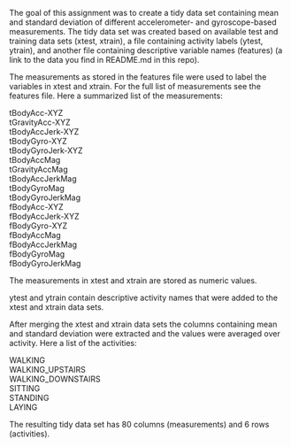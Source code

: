 The goal of this assignment was to create a tidy data set containing mean and standard deviation of different accelerometer- and gyroscope-based measurements. The tidy data set was created based on available test and training 
data sets (xtest, xtrain), a file containing activity labels (ytest, ytrain), and another file 
containing descriptive variable names (features) (a link to the data you find in README.md in this repo). 

The measurements as stored in the features file were used to label the variables in xtest and xtrain.
For the full list of measurements see the features file.  Here a summarized list of the measurements:
  
tBodyAcc-XYZ  
tGravityAcc-XYZ  
tBodyAccJerk-XYZ  
tBodyGyro-XYZ  
tBodyGyroJerk-XYZ  
tBodyAccMag  
tGravityAccMag  
tBodyAccJerkMag  
tBodyGyroMag  
tBodyGyroJerkMag  
fBodyAcc-XYZ  
fBodyAccJerk-XYZ  
fBodyGyro-XYZ  
fBodyAccMag  
fBodyAccJerkMag  
fBodyGyroMag  
fBodyGyroJerkMag  

The measurements in xtest and xtrain are stored as numeric values. 

ytest and ytrain contain descriptive activity names that were added to the xtest and xtrain data sets.

After merging the xtest and xtrain data sets the columns containing mean and standard deviation
were extracted and the values were averaged over activity. Here a list of the activities:
  
WALKING  
WALKING_UPSTAIRS   
WALKING_DOWNSTAIRS  
SITTING  
STANDING  
LAYING  

The resulting tidy data set has 80 columns (measurements) and 6 rows (activities).
